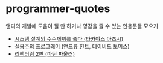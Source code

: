 # programmer-quotes
앤디의 개발에 도움이 될 만 하거나 영감을 줄 수 있는 인용문들 모으기

- [시스템 설계의 수수께끼를 풀다 (타카야스 아츠시)](https://github.com/aidkr/programmer-quotes/blob/master/%EC%8B%9C%EC%8A%A4%ED%85%9C%20%EC%84%A4%EA%B3%84%EC%9D%98%20%EC%88%98%EC%88%98%EA%BB%98%EB%81%BC%EB%A5%BC%20%ED%92%80%EB%8B%A4.md)
- [실용주의 프로그래머 (앤드류 헌트, 데이비드 토머스)](https://github.com/aidkr/programmer-quotes/blob/master/%EC%8B%A4%EC%9A%A9%EC%A3%BC%EC%9D%98%20%ED%94%84%EB%A1%9C%EA%B7%B8%EB%9E%98%EB%A8%B8.md)
- [리팩터링 2판 (마틴 파울러)](https://github.com/aidkr/programmer-quotes/blob/master/%EB%A6%AC%ED%8C%A9%ED%84%B0%EB%A7%81%202%ED%8C%90.md)
